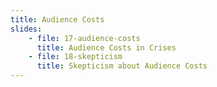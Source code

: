 ```yaml
---
title: Audience Costs
slides:
    - file: 17-audience-costs
      title: Audience Costs in Crises
    - file: 18-skepticism
      title: Skepticism about Audience Costs
---
```


